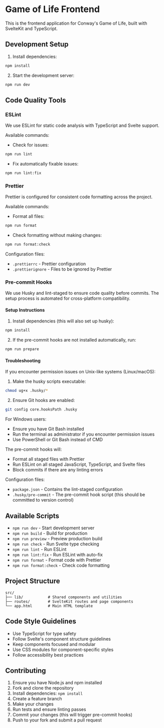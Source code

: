 # Game of Life Frontend

This is the frontend application for Conway's Game of Life, built with SvelteKit and TypeScript.

## Development Setup

1. Install dependencies:

```bash
npm install
```

2. Start the development server:

```bash
npm run dev
```

## Code Quality Tools

### ESLint

We use ESLint for static code analysis with TypeScript and Svelte support.

Available commands:

- Check for issues:

```bash
npm run lint
```

- Fix automatically fixable issues:

```bash
npm run lint:fix
```

### Prettier

Prettier is configured for consistent code formatting across the project.

Available commands:

- Format all files:

```bash
npm run format
```

- Check formatting without making changes:

```bash
npm run format:check
```

Configuration files:

- `.prettierrc` - Prettier configuration
- `.prettierignore` - Files to be ignored by Prettier

### Pre-commit Hooks

We use Husky and lint-staged to ensure code quality before commits. The setup process is automated for cross-platform compatibility.

#### Setup Instructions

1. Install dependencies (this will also set up husky):

```bash
npm install
```

2. If the pre-commit hooks are not installed automatically, run:

```bash
npm run prepare
```

#### Troubleshooting

If you encounter permission issues on Unix-like systems (Linux/macOS):

1. Make the husky scripts executable:

```bash
chmod ug+x .husky/*
```

2. Ensure Git hooks are enabled:

```bash
git config core.hooksPath .husky
```

For Windows users:

- Ensure you have Git Bash installed
- Run the terminal as administrator if you encounter permission issues
- Use PowerShell or Git Bash instead of CMD

The pre-commit hooks will:

- Format all staged files with Prettier
- Run ESLint on all staged JavaScript, TypeScript, and Svelte files
- Block commits if there are any linting errors

Configuration files:

- `package.json` - Contains the lint-staged configuration
- `.husky/pre-commit` - The pre-commit hook script (this should be committed to version control)

## Available Scripts

- `npm run dev` - Start development server
- `npm run build` - Build for production
- `npm run preview` - Preview production build
- `npm run check` - Run Svelte type checking
- `npm run lint` - Run ESLint
- `npm run lint:fix` - Run ESLint with auto-fix
- `npm run format` - Format code with Prettier
- `npm run format:check` - Check code formatting

## Project Structure

```
src/
├── lib/           # Shared components and utilities
├── routes/        # SvelteKit routes and page components
└── app.html       # Main HTML template
```

## Code Style Guidelines

- Use TypeScript for type safety
- Follow Svelte's component structure guidelines
- Keep components focused and modular
- Use CSS modules for component-specific styles
- Follow accessibility best practices

## Contributing

1. Ensure you have Node.js and npm installed
2. Fork and clone the repository
3. Install dependencies: `npm install`
4. Create a feature branch
5. Make your changes
6. Run tests and ensure linting passes
7. Commit your changes (this will trigger pre-commit hooks)
8. Push to your fork and submit a pull request
